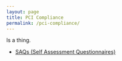 ```yaml
---
layout: page
title: PCI Compliance
permalink: /pci-compliance/
---
```


Is a thing.

- [SAQs (Self Assessment Questionnaires)](/pci-compliance/saqs)
